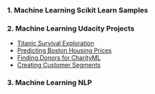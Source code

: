 

### 1. Machine Learning Scikit Learn Samples



### 2. Machine Learning Udacity Projects

- [Titanic Survival Exploration](https://nbviewer.jupyter.org/github/Vasuji/MLND-projects/blob/master/titanic_survival_exploration/titanic_survival_exploration.ipynb)
- [Predicting Boston Housing Prices](https://nbviewer.jupyter.org/github/Vasuji/MLND-projects/blob/master/boston_housing/boston_housing.ipynb)
- [Finding Donors for CharityML](https://nbviewer.jupyter.org/github/Vasuji/MLND-projects/blob/master/finding_donors/finding_donors.ipynb)
- [Creating Customer Segments](https://nbviewer.jupyter.org/github/Vasuji/MLND-projects/blob/master/Customer_segments/customer_segments.ipynb)



### 3. Machine Learning NLP







